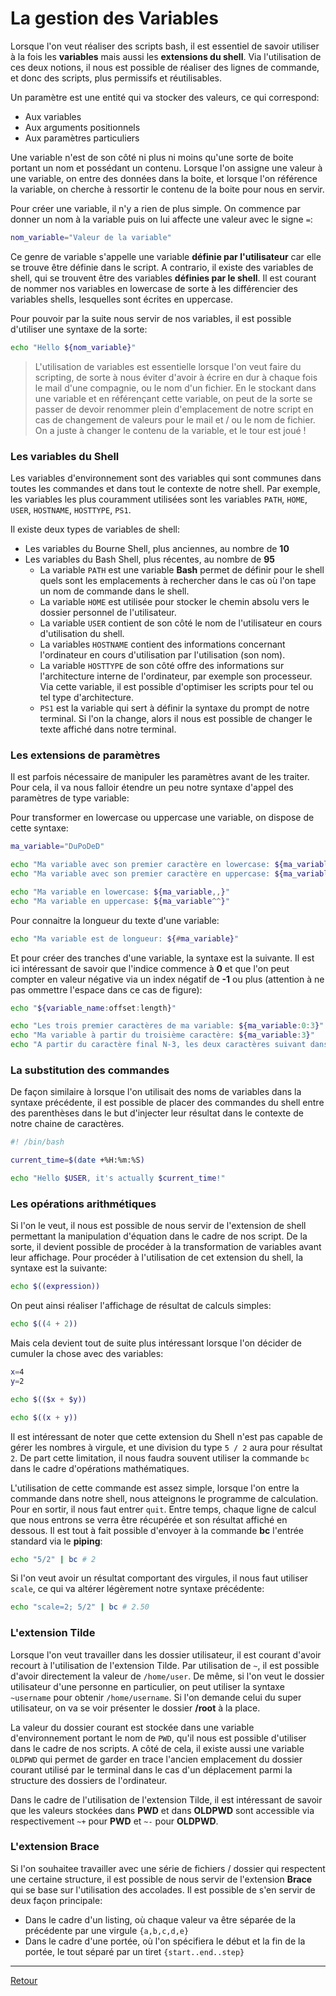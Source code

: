 # La gestion des Variables

Lorsque l'on veut réaliser des scripts bash, il est essentiel de savoir utiliser à la fois les **variables** mais aussi les **extensions du shell**. Via l'utilisation de ces deux notions, il nous est possible de réaliser des lignes de commande, et donc des scripts, plus permissifs et réutilisables. 

Un paramètre est une entité qui va stocker des valeurs, ce qui correspond:
- Aux variables
- Aux arguments positionnels
- Aux paramètres particuliers

Une variable n'est de son côté ni plus ni moins qu'une sorte de boite portant un nom et possédant un contenu. Lorsque l'on assigne une valeur à une variable, on entre des données dans la boite, et lorsque l'on référence la variable, on cherche à ressortir le contenu de la boite pour nous en servir.

Pour créer une variable, il n'y a rien de plus simple. On commence par donner un nom à la variable puis on lui affecte une valeur avec le signe `=`:

```bash
nom_variable="Valeur de la variable"
```

Ce genre de variable s'appelle une variable **définie par l'utilisateur** car elle se trouve être définie dans le script. A contrario, il existe des variables de shell, qui se trouvent être des variables **définies par le shell**. Il est courant de nommer nos variables en lowercase de sorte à les différencier des variables shells, lesquelles sont écrites en uppercase.

Pour pouvoir par la suite nous servir de nos variables, il est possible d'utiliser une syntaxe de la sorte: 

```bash
echo "Hello ${nom_variable}"
```

> L'utilisation de variables est essentielle lorsque l'on veut faire du scripting, de sorte à nous éviter d'avoir à écrire en dur à chaque fois le mail d'une compagnie, ou le nom d'un fichier. En le stockant dans une variable et en référençant cette variable, on peut de la sorte se passer de devoir renommer plein d'emplacement de notre script en cas de changement de valeurs pour le mail et / ou le nom de fichier. On a juste à changer le contenu de la variable, et le tour est joué !

### Les variables du Shell

Les variables d'environnement sont des variables qui sont communes dans toutes les commandes et dans tout le contexte de notre shell. Par exemple, les variables les plus couramment utilisées sont les variables `PATH`, `HOME`, `USER`, `HOSTNAME`, `HOSTTYPE`, `PS1`.

Il existe deux types de variables de shell:
- Les variables du Bourne Shell, plus anciennes, au nombre de **10**
- Les variables du Bash Shell, plus récentes, au nombre de **95**
  - La variable `PATH` est une variable **Bash** permet de définir pour le shell quels sont les emplacements à rechercher dans le cas où l'on tape un nom de commande dans le shell. 
  - La variable `HOME` est utilisée pour stocker le chemin absolu vers le dossier personnel de l'utilisateur.
  - La variable `USER` contient de son côté le nom de l'utilisateur en cours d'utilisation du shell.
  - La variables `HOSTNAME` contient des informations concernant l'ordinateur en cours d'utilisation par l'utilisation (son nom). 
  - La variable `HOSTTYPE` de son côté offre des informations sur l'architecture interne de l'ordinateur, par exemple son processeur. Via cette variable, il est possible d'optimiser les scripts pour tel ou tel type d'architecture.
  - `PS1` est la variable qui sert à définir la syntaxe du prompt de notre terminal. Si l'on la change, alors il nous est possible de changer le texte affiché dans notre terminal.

### Les extensions de paramètres

Il est parfois nécessaire de manipuler les paramètres avant de les traiter. Pour cela, il va nous falloir étendre un peu notre syntaxe d'appel des paramètres de type variable: 

Pour transformer en lowercase ou uppercase une variable, on dispose de cette syntaxe:
```bash
ma_variable="DuPoDeD"

echo "Ma variable avec son premier caractère en lowercase: ${ma_variable,}"
echo "Ma variable avec son premier caractère en uppercase: ${ma_variable^}"

echo "Ma variable en lowercase: ${ma_variable,,}"
echo "Ma variable en uppercase: ${ma_variable^^}"
```

Pour connaitre la longueur du texte d'une variable: 

```bash
echo "Ma variable est de longueur: ${#ma_variable}"
```

Et pour créer des tranches d'une variable, la syntaxe est la suivante. Il est ici intéressant de savoir que l'indice commence à **0** et que l'on peut compter en valeur négative via un index négatif de **-1** ou plus (attention à ne pas ommettre l'espace dans ce cas de figure): 

```bash
echo "${variable_name:offset:length}"

echo "Les trois premier caractères de ma variable: ${ma_variable:0:3}"
echo "Ma variable à partir du troisième caractère: ${ma_variable:3}"
echo "A partir du caractère final N-3, les deux caractères suivant dans ma variable: ${ma_variable: -3:2}"
```

### La substitution des commandes

De façon similaire à lorsque l'on utilisait des noms de variables dans la syntaxe précédente, il est possible de placer des commandes du shell entre des parenthèses dans le but d'injecter leur résultat dans le contexte de notre chaine de caractères.

```bash
#! /bin/bash

current_time=$(date +%H:%m:%S)

echo "Hello $USER, it's actually $current_time!"
```

### Les opérations arithmétiques

Si l'on le veut, il nous est possible de nous servir de l'extension de shell permettant la manipulation d'équation dans le cadre de nos script. De la sorte, il devient possible de procéder à la transformation de variables avant leur affichage. Pour procéder à l'utilisation de cet extension du shell, la syntaxe est la suivante: 

```bash
echo $((expression))
```

On peut ainsi réaliser l'affichage de résultat de calculs simples:

```bash
echo $((4 + 2))
```

Mais cela devient tout de suite plus intéressant lorsque l'on décider de cumuler la chose avec des variables: 

```bash
x=4
y=2

echo $(($x + $y))

echo $((x + y))
```

Il est intéressant de noter que cette extension du Shell n'est pas capable de gérer les nombres à virgule, et une division du type `5 / 2` aura pour résultat `2`. De part cette limitation, il nous faudra souvent utiliser la commande `bc` dans le cadre d'opérations mathématiques. 

L'utilisation de cette commande est assez simple, lorsque l'on entre la commande dans notre shell, nous atteignons le programme de calculation. Pour en sortir, il nous faut entrer `quit`. Entre temps, chaque ligne de calcul que nous entrons se verra être récupérée et son résultat affiché en dessous. Il est tout à fait possible d'envoyer à la commande **bc** l'entrée standard via le **piping**:

```bash
echo "5/2" | bc # 2
```

 Si l'on veut avoir un résultat comportant des virgules, il nous faut utiliser `scale`, ce qui va altérer légèrement notre syntaxe précédente: 

```bash
echo "scale=2; 5/2" | bc # 2.50
```

### L'extension Tilde

Lorsque l'on veut travailler dans les dossier utilisateur, il est courant d'avoir recourt à l'utilisation de l'extension Tilde. Par utilisation de `~`, il est possible d'avoir directement la valeur de `/home/user`. De même, si l'on veut le dossier utilisateur d'une personne en particulier, on peut utiliser la syntaxe `~username` pour obtenir `/home/username`. Si l'on demande celui du super utilisateur, on va se voir présenter le dossier **/root** à la place. 

La valeur du dossier courant est stockée dans une variable d'environnement portant le nom de `PWD`, qu'il nous est possible d'utiliser dans le cadre de nos scripts. A côté de cela, il existe aussi une variable `OLDPWD` qui permet de garder en trace l'ancien emplacement du dossier courant utilisé par le terminal dans le cas d'un déplacement parmi la structure des dossiers de l'ordinateur. 

Dans le cadre de l'utilisation de l'extension Tilde, il est intéressant de savoir que les valeurs stockées dans **PWD** et dans **OLDPWD** sont accessible via respectivement `~+` pour **PWD** et `~-` pour **OLDPWD**.

### L'extension Brace

Si l'on souhaitee travailler avec une série de fichiers / dossier qui respectent une certaine structure, il est possible de nous servir de l'extension **Brace** qui se base sur l'utilisation des accolades. Il est possible de s'en servir de deux façon principale: 
- Dans le cadre d'un listing, où chaque valeur va être séparée de la précédente par une virgule `{a,b,c,d,e}`
- Dans le cadre d'une portée, où l'on spécifiera le début et la fin de la portée, le tout séparé par un tiret `{start..end..step}`

---

[Retour](../README.md)